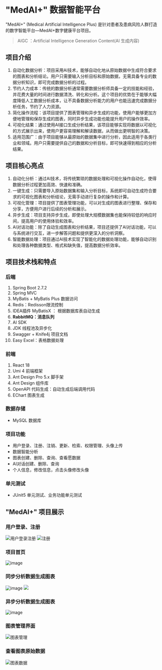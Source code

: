 # "MedAI+" 数据智能平台


"MedAI+" (Medical Artificial Intelligence Plus) 是针对患者及患病风险人群打造的数字智能平台—MedAI+数字健康平台项目。

> AIGC ：Artificial Intelligence Generation Content(AI 生成内容)

## 项目介绍
1. 自动化数据分析：项目采用AI技术，能够自动化地从原始数据中生成符合要求的图表和分析结论。用户只需要输入分析目标和原始数据，无需具备专业的数据分析知识，即可完成数据分析的过程。
2. 节约人力成本：传统的数据分析通常需要数据分析师具备一定的技能和经验，并花费大量的时间进行数据清洗、转化和分析。这个项目的优势在于能够大幅度降低人工数据分析成本，让不具备数据分析能力的用户也能迅速完成数据分析任务，节约了人力资源。
3. 简化操作流程：该项目提供了图表管理和异步生成的功能，使用户能够更加方便地管理和保存生成的图表，同时异步生成功能也能提升用户的操作效率。
4. 可视化结果：通过使用AI接口生成分析结果，该项目能够实现将数据以可视化的方式展示出来，使用户更容易理解和解读数据，从而做出更明智的决策。
5. 适用范围广：由于项目能够从最原始的数据集中进行分析，因此适用于各类行业和领域。用户只需要提供自己的数据和分析目标，即可快速得到相应的分析结果。

## 项目核心亮点
1. 自动化分析：通过AI技术，将传统繁琐的数据处理和可视化操作自动化，使得数据分析过程更加高效、快速和准确。
2. 一键生成：只需要导入原始数据集和输入分析目标，系统即可自动生成符合要求的可视化图表和分析结论，无需手动进行复杂的操作和计算。
3. 可视化管理：项目提供了图表管理功能，可以对生成的图表进行整理、保存和分享，方便用户进行后续的分析和展示。
4. 异步生成：项目支持异步生成，即使处理大规模数据集也能保持较低的响应时间，提高用户的使用体验和效率。
5. AI对话功能：除了自动生成图表和分析结果，项目还提供了AI对话功能，可以与系统进行交互，进一步解答问题和提供更深入的分析洞察。
6. 智能数据处理：项目通过AI技术实现了智能化的数据处理功能，能够自动识别和处理各种数据类型、格式和缺失值，提高数据分析效率。

## 项目技术栈和特点
### 后端
1. Spring Boot 2.7.2
2. Spring MVC
3. MyBatis + MyBatis Plus 数据访问
4. Redis：Redisson限流控制
5. IDEA插件 MyBatisX ： 根据数据库表自动生成
6. **RabbitMQ：消息队列**
7. AI SDK
8. JDK 线程池及异步化
9. Swagger + Knife4j 项目文档
10. Easy Excel：表格数据处理

### 前端
1. React 18
2. Umi 4 前端框架
3. Ant Design Pro 5.x 脚手架
4. Ant Design 组件库 
5. OpenAPI 代码生成：自动生成后端调用代码
6. EChart 图表生成

### 数据存储
- MySQL 数据库

### 项目功能
- 用户登录、注册、注销、更新、检索、权限管理、头像上传
- 数据智能分析
- 图表创建、删除、查询、查看愿数据
- AI对话创建、删除、查询
- 个人信息，修改信息，点击头像修改头像

### 单元测试
- JUnit5 单元测试、业务功能单元测试


## "MedAI+" 项目展示
### 用户登录、注册
![用户登录注册](./images/1.png)
![注册](./images/2.png)

### 项目首页
![image](./images/3.png)

### 同步分析数据生成图表
![image](./images/4.png)
![](./images/5.png)

### 异步分析数据生成图表
![image](./images/6.png)

### 图表管理界面
![图表管理](./images/7.png)
### 查看图表原始数据
![图表数据](./images/8.png)

